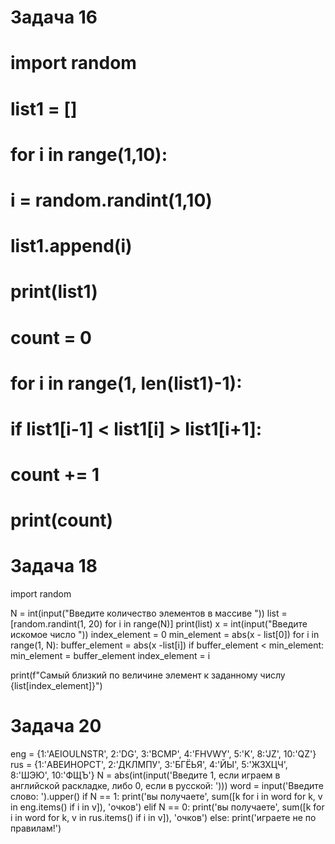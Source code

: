 # Задача 16

# import random
# list1 = []
# for i in range(1,10):
#     i = random.randint(1,10)
#     list1.append(i)
# print(list1)
# count = 0
# for i in range(1, len(list1)-1):
#     if list1[i-1] < list1[i] > list1[i+1]:
#         count += 1
# print(count)
 
# Задача 18

import random

N = int(input("Введите количество элементов в массиве "))
list = [random.randint(1, 20) for i in range(N)]
print(list)
x = int(input("Введите искомое число "))
index_element = 0
min_element = abs(x - list[0])
for i in range(1, N):
    buffer_element = abs(x -list[i])
    if buffer_element < min_element:
        min_element = buffer_element
        index_element = i

print(f"Самый близкий по величине элемент к заданному числу {list[index_element]}")

# Задача 20

eng = {1:'AEIOULNSTR',
      	2:'DG',
      	3:'BCMP',
      	4:'FHVWY',
      	5:'K',
      	8:'JZ',
      	10:'QZ'}
rus = {1:'АВЕИНОРСТ',
      	2:'ДКЛМПУ',
      	3:'БГЁЬЯ',
      	4:'ЙЫ',
      	5:'ЖЗХЦЧ',
      	8:'ШЭЮ',
      	10:'ФЩЪ'}
N = abs(int(input('Введите 1, если играем в английской раскладке, либо 0, если в русской: ')))
word = input('Введите слово: ').upper()
if N == 1:
	print('вы получаете', sum([k for i in word for k, v in eng.items() if i in v]), 'очков')
elif N == 0:
	print('вы получаете', sum([k for i in word for k, v in rus.items() if i in v]), 'очков')
else:
    print('играете не по правилам!')
